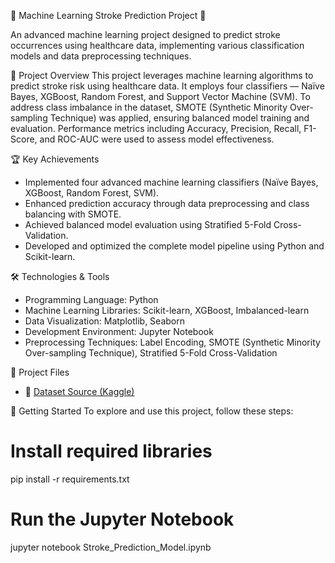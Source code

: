 🚀 Machine Learning Stroke Prediction Project 🧠

An advanced machine learning project designed to predict stroke occurrences using healthcare data, implementing various classification models and data preprocessing techniques.

📌 Project Overview
This project leverages machine learning algorithms to predict stroke risk using healthcare data. It employs four classifiers — Naïve Bayes, XGBoost, Random Forest, and Support Vector Machine (SVM). To address class imbalance in the dataset, SMOTE (Synthetic Minority Over-sampling Technique) was applied, ensuring balanced model training and evaluation. Performance metrics including Accuracy, Precision, Recall, F1-Score, and ROC-AUC were used to assess model effectiveness.

🏆 Key Achievements
- Implemented four advanced machine learning classifiers (Naïve Bayes, XGBoost, Random Forest, SVM).
- Enhanced prediction accuracy through data preprocessing and class balancing with SMOTE.
- Achieved balanced model evaluation using Stratified 5-Fold Cross-Validation.
- Developed and optimized the complete model pipeline using Python and Scikit-learn.

🛠️ Technologies & Tools
- Programming Language: Python  
- Machine Learning Libraries: Scikit-learn, XGBoost, Imbalanced-learn  
- Data Visualization: Matplotlib, Seaborn  
- Development Environment: Jupyter Notebook  
- Preprocessing Techniques: Label Encoding, SMOTE (Synthetic Minority Over-sampling Technique), Stratified 5-Fold Cross-Validation  

📂 Project Files

- 📁 [Dataset Source (Kaggle)](https://www.kaggle.com/datasets/godfatherfigure/healthcare-dataset-stroke-data)
  
🚀 Getting Started
To explore and use this project, follow these steps:

# Install required libraries
pip install -r requirements.txt

# Run the Jupyter Notebook
jupyter notebook Stroke_Prediction_Model.ipynb
